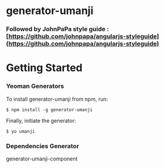 # generator-umanji

### Followed by JohnPaPa style guide : [https://github.com/johnpapa/angularjs-styleguide](https://github.com/johnpapa/angularjs-styleguide)


# Getting Started

### Yeoman Generators

To install generator-umanji from npm, run:

```
$ npm install -g generator-umanji
```

Finally, initiate the generator:

```
$ yo umanji
```

### Dependencies Generator

generator-umanji-component